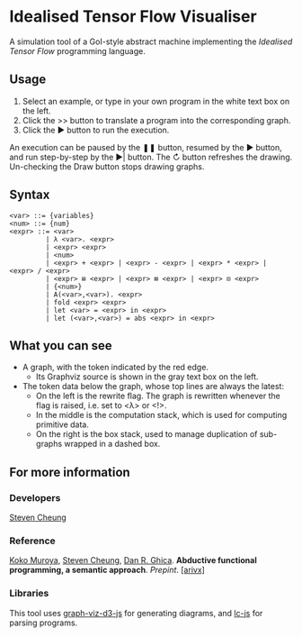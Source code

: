 # Idealised Tensor Flow Visualiser
A simulation tool of a GoI-style abstract machine implementing the *Idealised Tensor Flow* programming language. 

## Usage
1. Select an example, or type in your own program in the white text box on the left.
2. Click the >> button to translate a program into the corresponding graph. 
3. Click the ► button to run the execution. 

An execution can be paused by the ❚❚ button, resumed by the ► button, and run step-by-step by the ►| button. The ↻ button refreshes the drawing. Un-checking the Draw button stops drawing graphs. 

## Syntax
```
<var> ::= {variables}
<num> ::= {num}
<expr> ::= <var>
         | λ <var>. <expr>
         | <expr> <expr>
         | <num>
         | <expr> + <expr> | <expr> - <expr> | <expr> * <expr> | <expr> / <expr>
         | <expr> ⊞ <expr> | <expr> ⊠ <expr> | <expr> ⊡ <expr>  
         | {<num>}
         | A(<var>,<var>). <expr>
         | fold <expr> <expr>
         | let <var> = <expr> in <expr>
         | let (<var>,<var>) = abs <expr> in <expr>
```

## What you can see
- A graph, with the token indicated by the red edge.
  - Its Graphviz source is shown in the gray text box on the left.
- The token data below the graph, whose top lines are always the latest:
  - On the left is the rewrite flag. The graph is rewritten whenever the flag is raised, i.e. set to <λ> or <!>.
  - In the middle is the computation stack, which is used for computing primitive data.  
  - On the right is the box stack, used to manage duplication of sub-graphs wrapped in a dashed box.

## For more information
### Developers
[Steven Cheung](http://www.cs.bham.ac.uk/~wtc488/)

### Reference
[Koko Muroya](http://www.cs.bham.ac.uk/~kxm538/), [Steven Cheung](http://www.cs.bham.ac.uk/~wtc488/), [Dan R. Ghica](http://www.cs.bham.ac.uk/~drg/). **Abductive functional programming, a semantic approach**. *Prepint*. [\[arivx\]](https://arxiv.org/abs/1710.03984)

### Libraries
This tool uses [graph-viz-d3-js](https://github.com/mstefaniuk/graph-viz-d3-js) for generating diagrams, and [lc-js](https://github.com/tadeuzagallo/lc-js) for parsing programs.
